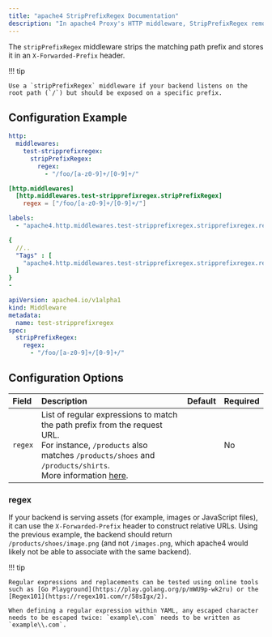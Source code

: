 ```yaml
---
title: "apache4 StripPrefixRegex Documentation"
description: "In apache4 Proxy's HTTP middleware, StripPrefixRegex removes prefixes from paths before forwarding requests, using regex. Read the technical documentation."
---
```


The `stripPrefixRegex` middleware strips the matching path prefix and stores it in an `X-Forwarded-Prefix` header.

!!! tip

    Use a `stripPrefixRegex` middleware if your backend listens on the root path (`/`) but should be exposed on a specific prefix.

## Configuration Example

```yaml tab="Structured (YAML)"
http:
  middlewares:
    test-stripprefixregex:
      stripPrefixRegex:
        regex:
          - "/foo/[a-z0-9]+/[0-9]+/"
```

```toml tab="Structured (TOML)"
[http.middlewares]
  [http.middlewares.test-stripprefixregex.stripPrefixRegex]
    regex = ["/foo/[a-z0-9]+/[0-9]+/"]
```

```yaml tab="Labels"
labels:
  - "apache4.http.middlewares.test-stripprefixregex.stripprefixregex.regex=/foo/[a-z0-9]+/[0-9]+/"
```

```yaml tab="Tags"
{
  //..
  "Tags" : [
    "apache4.http.middlewares.test-stripprefixregex.stripprefixregex.regex=/foo/[a-z0-9]+/[0-9]+/"
  ]
}
- 
```

```yaml tab="Kubernetes"
apiVersion: apache4.io/v1alpha1
kind: Middleware
metadata:
  name: test-stripprefixregex
spec:
  stripPrefixRegex:
    regex:
      - "/foo/[a-z0-9]+/[0-9]+/"
```

## Configuration Options

| Field                        | Description                                                                                                                                                                                                | Default | Required |
|:-----------------------------|:-----------------------------------------------------------------------------------------------------------------------------------------------------------------------------------------------------------|:--------|:---------|
| `regex` | List of regular expressions to match the path prefix from the request URL.<br /> For instance, `/products` also matches `/products/shoes` and `/products/shirts`.<br />More information [here](#regex). | | No |

### regex

If your backend is serving assets (for example, images or JavaScript files), it can use the `X-Forwarded-Prefix` header to construct relative URLs.
Using the previous example, the backend should return `/products/shoes/image.png` (and not `/images.png`, which apache4 would likely not be able to associate with the same backend).

!!! tip

    Regular expressions and replacements can be tested using online tools such as [Go Playground](https://play.golang.org/p/mWU9p-wk2ru) or the [Regex101](https://regex101.com/r/58sIgx/2).

    When defining a regular expression within YAML, any escaped character needs to be escaped twice: `example\.com` needs to be written as `example\\.com`.
